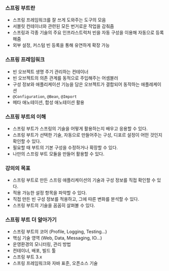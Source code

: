 ### 스프링 부트란

* 스프링 프레임워크를 잘 쓰게 도와주는 도구의 모음
* 서블릿 컨테이너와 관련된 모든 번거로운 작업을 감춰줌
* 스프링과 각종 기술의 주요 인프라스트럭처 빈을 자동 구성을 이용해 자동으로 등록해줌
* 외부 설정, 커스텀 빈 등록을 통해 유연하게 확장 가능

### 스프링 프레임워크

* 빈 오브젝트 생명 주기 관리하는 컨테이너
* 빈 오브젝트의 의존 관계를 동적으로 주입해주는 어셈블러
* 구성 정보와 애플리케이션 기능을 담은 오브젝트가 결합되어 동작하는 애플레케이션
* `@Configuration`, `@Bean`, `@Import`
* 메타 애노테이션, 합성 애노테이션 활용

### 스프링 부트의 이해

* 스프링 부트가 스프링의 기술을 어떻게 활용하는지 배우고 응용할 수 있다.
* 스프링 부트가 선택한 기술, 자동으로 만들어주는 구성, 디포르 설정이 어떤 것인지 확인할 수 있다.
* 필요할 때 부트의 기본 구성을 수정하거나 확장할 수 있다.
* 나만의 스프링 부트 모듈을 만들어 활용할 수 있다.

### 강의의 목표

* 스프링 부트로 만든 스프링 애플리케이션의 기술과 구성 정보를 직접 확인할 수 있다.
* 적용 가능한 설정 항목을 파악할 수 있다.
* 직접 만든 빈 구성 정보를 적용하고, 그에 따른 변화를 분석할 수 있다.
* 스프링 부트의 기술을 꼼꼼히 살펴볼 수 있다.

### 스프링 부트 더 알아가기

* 스프링 부트의 코어 (Profile, Logging, Testing...)
* 핵심 기술 영역 (Web, Data, Messaging, IO...)
* 운영환경의 모니터링, 관리 방법
* 컨테이너, 배포, 빌드 툴
* 스프링 부트 3.x
* 스프링 프레임워크와 자바 표준, 오픈소스 기술